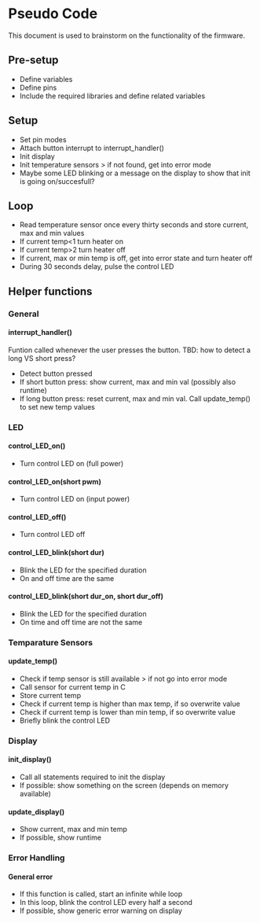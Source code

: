 # Pseudo Code
This document is used to brainstorm on the functionality of the firmware.


## Pre-setup
- Define variables
- Define pins
- Include the required libraries and define related variables

## Setup
- Set pin modes
- Attach button interrupt to interrupt_handler()
- Init display
- Init temperature sensors > if not found, get into error mode
- Maybe some LED blinking or a message on the display to show that init is going on/succesfull? 

## Loop
- Read temperature sensor once every thirty seconds and store current, max and min values
- If current temp<1 turn heater on
- If current temp>2 turn heater off
- If current, max or min temp is off, get into error state and turn heater off
- During 30 seconds delay, pulse the control LED

## Helper functions
### General
#### interrupt_handler()
Funtion called whenever the user presses the button.
TBD: how to detect a long VS short press?

- Detect button pressed
- If short button press: show current, max and min val (possibly also runtime)
- If long button press: reset current, max and min val. Call update_temp() to set new temp values

### LED
#### control_LED_on()
- Turn control LED on (full power)

#### control_LED_on(short pwm)
- Turn control LED on (input power)

#### control_LED_off()
- Turn control LED off

#### control_LED_blink(short dur)
- Blink the LED for the specified duration
- On and off time are the same

#### control_LED_blink(short dur_on, short dur_off)
- Blink the LED for the specified duration
- On time and off time are not the same

### Temparature Sensors
#### update_temp()
- Check if temp sensor is still available > if not go into error mode
- Call sensor for current temp in C
- Store current temp
- Check if current temp is higher than max temp, if so overwrite value
- Check if current temp is lower than min temp, if so overwrite value
- Briefly blink the control LED

### Display
#### init_display()
- Call all statements required to init the display
- If possible: show something on the screen (depends on memory available)

#### update_display()
- Show current, max and min temp
- If possible, show runtime

### Error Handling
#### General error
- If this function is called, start an infinite while loop
- In this loop, blink the control LED every half a second
- If possible, show generic error warning on display